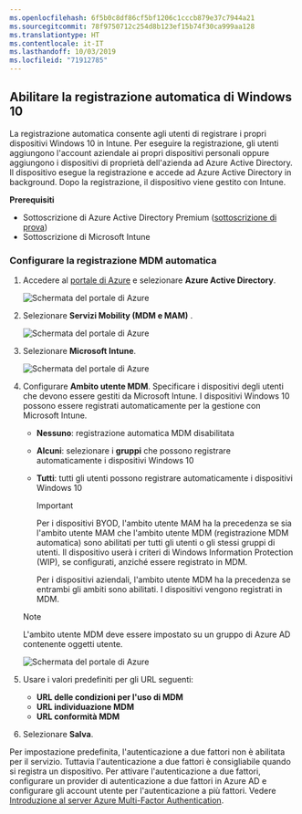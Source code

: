 ```yaml
---
ms.openlocfilehash: 6f5b0c8df86cf5bf1206c1cccb879e37c7944a21
ms.sourcegitcommit: 78f9750712c254d8b123ef15b74f30ca999aa128
ms.translationtype: HT
ms.contentlocale: it-IT
ms.lasthandoff: 10/03/2019
ms.locfileid: "71912785"
---
```

## <a name="enable-windows-10-automatic-enrollment"></a>Abilitare la registrazione automatica di Windows 10

La registrazione automatica consente agli utenti di registrare i propri dispositivi Windows 10 in Intune. Per eseguire la registrazione, gli utenti aggiungono l'account aziendale ai propri dispositivi personali oppure aggiungono i dispositivi di proprietà dell'azienda ad Azure Active Directory. Il dispositivo esegue la registrazione e accede ad Azure Active Directory in background. Dopo la registrazione, il dispositivo viene gestito con Intune.

**Prerequisiti**

- Sottoscrizione di Azure Active Directory Premium ([sottoscrizione di prova](http://go.microsoft.com/fwlink/?LinkID=816845))
- Sottoscrizione di Microsoft Intune

### <a name="configure-automatic-mdm-enrollment"></a>Configurare la registrazione MDM automatica

1. Accedere al [portale di Azure](https://portal.azure.com) e selezionare **Azure Active Directory**.

   ![Schermata del portale di Azure](../enrollment/media/windows-enroll/auto-enroll-azure-main.png)

2. Selezionare **Servizi Mobility (MDM e MAM)** .

   ![Schermata del portale di Azure](../enrollment/media/windows-enroll/auto-enroll-mdm.png)

3. Selezionare **Microsoft Intune**.

   ![Schermata del portale di Azure](../enrollment/media/windows-enroll/auto-enroll-intune.png)

4. Configurare **Ambito utente MDM**. Specificare i dispositivi degli utenti che devono essere gestiti da Microsoft Intune. I dispositivi Windows 10 possono essere registrati automaticamente per la gestione con Microsoft Intune.

   - **Nessuno**: registrazione automatica MDM disabilitata
   - **Alcuni**: selezionare i **gruppi** che possono registrare automaticamente i dispositivi Windows 10
   - **Tutti**: tutti gli utenti possono registrare automaticamente i dispositivi Windows 10

      > [!IMPORTANT]
      > Per i dispositivi BYOD, l'ambito utente MAM ha la precedenza se sia l'ambito utente MAM che l'ambito utente MDM (registrazione MDM automatica) sono abilitati per tutti gli utenti o gli stessi gruppi di utenti. Il dispositivo userà i criteri di Windows Information Protection (WIP), se configurati, anziché essere registrato in MDM.
      >
      > Per i dispositivi aziendali, l'ambito utente MDM ha la precedenza se entrambi gli ambiti sono abilitati. I dispositivi vengono registrati in MDM.

   > [!NOTE]
   > L'ambito utente MDM deve essere impostato su un gruppo di Azure AD contenente oggetti utente.

   ![Schermata del portale di Azure](../enrollment/media/windows-enroll/auto-enroll-scope.png)

5. Usare i valori predefiniti per gli URL seguenti:
    - **URL delle condizioni per l'uso di MDM**
    - **URL individuazione MDM**
    - **URL conformità MDM**

6. Selezionare **Salva**.

Per impostazione predefinita, l'autenticazione a due fattori non è abilitata per il servizio. Tuttavia l'autenticazione a due fattori è consigliabile quando si registra un dispositivo. Per attivare l'autenticazione a due fattori, configurare un provider di autenticazione a due fattori in Azure AD e configurare gli account utente per l'autenticazione a più fattori. Vedere [Introduzione al server Azure Multi-Factor Authentication](https://docs.microsoft.com/azure/multi-factor-authentication/multi-factor-authentication-get-started-cloud).
